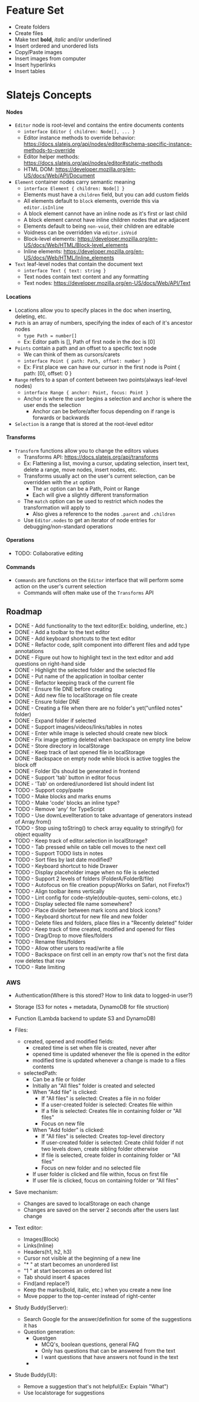 # Feature Set
- Create folders
- Create files
- Make text **bold**, *italic* and/or underlined
- Insert ordered and unordered lists
- Copy/Paste images
- Insert images from computer
- Insert hyperlinks
- Insert tables

# Slatejs Concepts
#### Nodes
- `Editor` node is root-level and contains the entire documents contents
	- `interface Editor { children: Node[], ... }`
	- Editor instance methods to override behavior: https://docs.slatejs.org/api/nodes/editor#schema-specific-instance-methods-to-override
	- Editor helper methods: https://docs.slatejs.org/api/nodes/editor#static-methods
	- HTML DOM: https://developer.mozilla.org/en-US/docs/Web/API/Document
- `Element` container nodes carry semantic meaning
	- `interface Element { children: Node[] }`
	- Elements must have a `children` field, but you can add custom fields
	- All elements default to `block` elements, override this via `editor.isInline`
	- A block element cannot have an inline node as it's first or last child
	- A block element cannot have inline children nodes that are adjacent
	- Elements default to being `non-void`, their children are editable
	- Voidness can be overridden via `editor.isVoid`
	- Block-level elements: https://developer.mozilla.org/en-US/docs/Web/HTML/Block-level_elements
	- Inline elements: https://developer.mozilla.org/en-US/docs/Web/HTML/Inline_elements
- `Text` leaf-level nodes that contain the document text
	- `interface Text { text: string }`
	- Text nodes contain text content and any formatting
	- Text nodes: https://developer.mozilla.org/en-US/docs/Web/API/Text
#### Locations
- Locations allow you to specify places in the doc when inserting, deleting, etc.
- `Path` is an array of numbers, specifying the index of each of it's ancestor nodes
	- `type Path = number[]`
	- Ex: Editor path is [], Path of first node in the doc is [0]
- `Points` contain a path and an offset to a specific text node
	- We can think of them as cursors/carets
	- `interface Point { path: Path, offset: number }`
	- Ex: First place we can have our cursor in the first node is Point { path: [0], offset: 0 }
- `Range` refers to a span of content between two points(always leaf-level nodes)
	- `interface Range { anchor: Point, focus: Point }`
	- Anchor is where the user begins a selection and anchor is where the user ends the selection
		- Anchor can be before/after focus depending on if range is forwards or backwards
- `Selection` is a range that is stored at the root-level editor
#### Transforms
- `Transform` functions allow you to change the editors values
	- Transforms API: https://docs.slatejs.org/api/transforms
	- Ex: Flattening a list, moving a cursor, updating selection, insert text, delete a range, move nodes, insert nodes, etc.
	- Transforms usually act on the user's current selection, can be overridden with the `at` option
		- The `at` option can be a Path, Point or Range
		- Each will give a slightly different transformation
	- The `match` option can be used to restrict which nodes the transformation will apply to
		- Also gives a reference to the nodes `.parent` and `.children`
	- Use `Editor.nodes` to get an iterator of node entries for debugging/non-standard operations
#### Operations
- TODO: Collaborative editing
#### Commands
- `Commands` are functions on the `Editor` interface that will perform some action on the user's current selection
	- Commands will often make use of the `Transforms` API


## Roadmap
- DONE - Add functionality to the text editor(Ex: bolding, underline, etc.)
- DONE - Add a toolbar to the text editor
- DONE - Add keyboard shortcuts to the text editor
- DONE - Refactor code, split component into different files and add type annotations
- DONE - Figure out how to highlight text in the text editor and add questions on right-hand side
- DONE - Highlight the selected folder and the selected file
- DONE - Put name of the application in toolbar center
- DONE - Refactor keeping track of the current file
- DONE - Ensure file DNE before creating
- DONE - Add new file to localStorage on file create
- DONE - Ensure folder DNE
- DONE - Creating a file when there are no folder's yet("unfiled notes" folder)
- DONE - Expand folder if selected
- DONE - Support images/videos/links/tables in notes
- DONE - Enter while image is selected should create new block
- DONE - Fix image getting deleted when backspace on empty line below
- DONE - Store directory in localStorage
- DONE - Keep track of last opened file in localStorage
- DONE - Backspace on empty node while block is active toggles the block off
- DONE - Folder IDs should be generated in frontend
- DONE - Support 'tab' button in editor focus
- DONE - 'Tab' on ordered/unordered list should indent list
- TODO - Support copy/paste
- TODO - Make blocks and marks enums
- TODO - Make 'code' blocks an inline type?
- TODO - Remove 'any' for TypeScript
- TODO - Use downLevelIteration to take advantage of generators instead of Array.from()
- TODO - Stop using toString() to check array equality to stringify() for object equality
- TODO - Keep track of editor.selection in localStorage?
- TODO - Tab pressed while on table cell moves to the next cell
- TODO - Support TODO lists in notes
- TODO - Sort files by last date modified?
- TODO - Keyboard shortcut to hide Drawer
- TODO - Display placeholder image when no file is selected
- TODO - Support 2 levels of folders (FolderA/FolderB/file)
- TODO - Autofocus on file creation popup(Works on Safari, not Firefox?)
- TODO - Align toolbar items vertically
- TODO - Lint config for code-style(double-quotes, semi-colons, etc.)
- TODO - Display selected file name somewhere?
- TODO - Place divider between mark icons and block icons?
- TODO -  Keyboard shortcut for new file and new folder
- TODO -  Delete files and folders, place files in a "Recently deleted" folder
- TODO - Keep track of time created, modified and opened for files
- TODO -  Drag/Drop to move files/folders
- TODO -  Rename files/folders
- TODO - Allow other users to read/write a file
- TODO - Backspace on first cell in an empty row that's not the first data row deletes that row
- TODO - Rate limiting

### AWS
- Authentication(Where is this stored? How to link data to logged-in user?)
- Storage (S3 for notes + metadata, DynamoDB for file struction)
- Function (Lambda backend to update S3 and DynamoDB)

- Files:
	- created, opened and modified fields:
		- created time is set when file is created, never after
		- opened time is updated whenever the file is opened in the editor
		- modified time is updated whenever a change is made to a files contents
	- selectedPath:
		- Can be a file or folder
		- Initially an "All files" folder is created and selected
		- When "Add file" is clicked:
			- If "All files" is selected: Creates a file in no folder
			- If a user-created folder is selected: Creates file within
			- If a file is selected: Creates file in containing folder or "All files"
			- Focus on new file
		- When "Add folder" is clicked:
			- If "All files" is selected: Creates top-level directory
			- If user-created folder is selected: Create child folder if not two levels down, create sibling folder otherwise
			- If file is selected, create folder in containing folder or "All files"
			- Focus on new folder and no selected file
		- If user folder is clicked and file within, focus on first file
		- If user file is clicked, focus on containing folder or "All files"

- Save mechanism:
	- Changes are saved to localStorage on each change
	- Changes are saved on the server 2 seconds after the users last change

- Text editor:
	- Images(Block)
	- Links(Inline)
	- Headers(h1, h2, h3)
	- Cursor not visible at the beginning of a new line
	- "* " at start becomes an unordered list
	- "1 " at start becomes an ordered list
	- Tab should insert 4 spaces
	- Find(and replace?)
	- Keep the marks(bold, italic, etc.) when you create a new line
	- Move popper to the top-center instead of right-center

- Study Buddy(Server):
	- Search Google for the answer/definition for some of the suggestions it has
	- Question generation:
		- Questgen
			- MCQ's, boolean questions, general FAQ
			- Only has questions that can be answered from the text
			- I want questions that have answers not found in the text
		-


- Stude Buddy(UI):
	- Remove a suggestion that's not helpful(Ex: Explain "What")
	- Use localstorage for suggestions